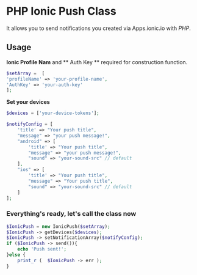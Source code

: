 # PHP Ionic Push Class

It allows you to send notifications you created via Apps.ionic.io with *PHP*.

## Usage

   **Ionic Profile Nam** and ** Auth Key ** required for construction function.

```php
$setArray =  [
'profileName' => 'your-profile-name',
'AuthKey' => 'your-auth-key'
];
```

 **Set your devices**

```php
$devices = ['your-device-tokens'];
```
```php
$notifyConfig = [
    'title' => "Your push title",
    "message" => "your push message!",
    "android" => [
        'title' => "Your push title",
        "message" => "your push message!",
        "sound" => "your-sound-src" // default
    ],
    "ios" => [
        'title' => "Your push title",
        "message" => "Your push title",
        "sound" => "your-sound-src" // default
    ]
];
```

### Everything's ready, let's call the class now

```php
$IonicPush = new IonicPush($setArray);
$IonicPush -> getDevices($devices);
$IonicPush -> setNotificationArray($notifyConfig);
if ($IonicPush -> send()){
    echo 'Push sent!';
}else {
    print_r (  $IonicPush -> err );
}
```
